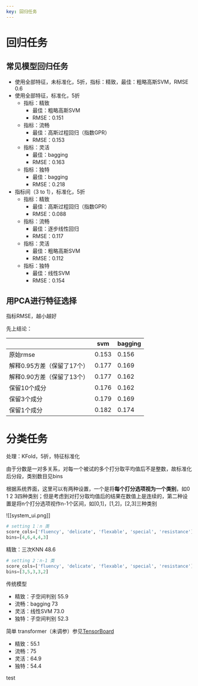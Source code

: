 ```yaml
---
key: 回归任务
---
```


# 回归任务

## 常见模型回归任务

- 使用全部特征，未标准化，5折，指标：精致，最佳：粗略高斯SVM，RMSE 0.6
- 使用全部特征，标准化，5折
	- 指标：精致
		- 最佳：粗略高斯SVM
		- RMSE：0.151
	- 指标：流畅
		- 最佳：高斯过程回归（指数GPR）
		- RMSE：0.153
	- 指标：灵活
		- 最佳：bagging
		- RMSE：0.163
	- 指标：独特
		- 最佳：bagging
		- RMSE：0.218
- 指标间（3 to 1），标准化，5折
	- 指标：精致
		- 最佳：高斯过程回归（指数GPR）
		- RMSE：0.088
	-  指标：流畅
		- 最佳：逐步线性回归
		- RMSE：0.117
	- 指标：灵活
		- 最佳：粗略高斯SVM
		- RMSE：0.112
	- 指标：独特
		- 最佳：线性SVM
		- RMSE：0.154

## 用PCA进行特征选择

指标RMSE，越小越好

先上结论：

|                            | svm   | bagging |
|----------------------------|-------|---------|
| 原始rmse                   | 0.153 | 0.156   |
| 解释0.95方差（保留了17个） | 0.177 | 0.169   |
| 解释0.90方差（保留了13个） | 0.177 | 0.162   |
| 保留10个成分               | 0.176 | 0.162   |
| 保留3个成分                | 0.179 | 0.169   |
| 保留1个成分                | 0.182 | 0.174   |

# 分类任务

处理：KFold，5折，特征标准化

由于分数是一对多关系，对每一个被试的多个打分取平均值后不是整数，故标准化后分段，类别数目见bins

根据系统界面，这里可以有两种设置，一个是将**每个打分选项视为一个类别**，如0 1 2 3四种类别；但是考虑到对打分取均值后的结果在数值上是连续的，第二种设置是将n个打分选项视作n-1个区间，如[0,1]，[1,2]，[2,3]三种类别

![[system_ui.png]]

```python
# setting 1：n 类
score_cols=['fluency', 'delicate', 'flexable', 'special', 'resistance']  
bins=[4,6,4,4,3]
```

精致：三次KNN 48.6

```python
# setting 2：n-1 类
score_cols=['fluency', 'delicate', 'flexable', 'special', 'resistance']
bins=[3,5,3,3,2]
```

传统模型

- 精致：子空间判别 55.9
- 流畅：bagging 73
- 灵活：线性SVM 73.0
- 独特：子空间判别 52.3

简单 transformer（未调参）参见[TensorBoard](http://gsq7474741.tpddns.cn:6006)

- 精致：55.1
- 流畅：75
- 灵活：64.9
- 独特：54.4

test
